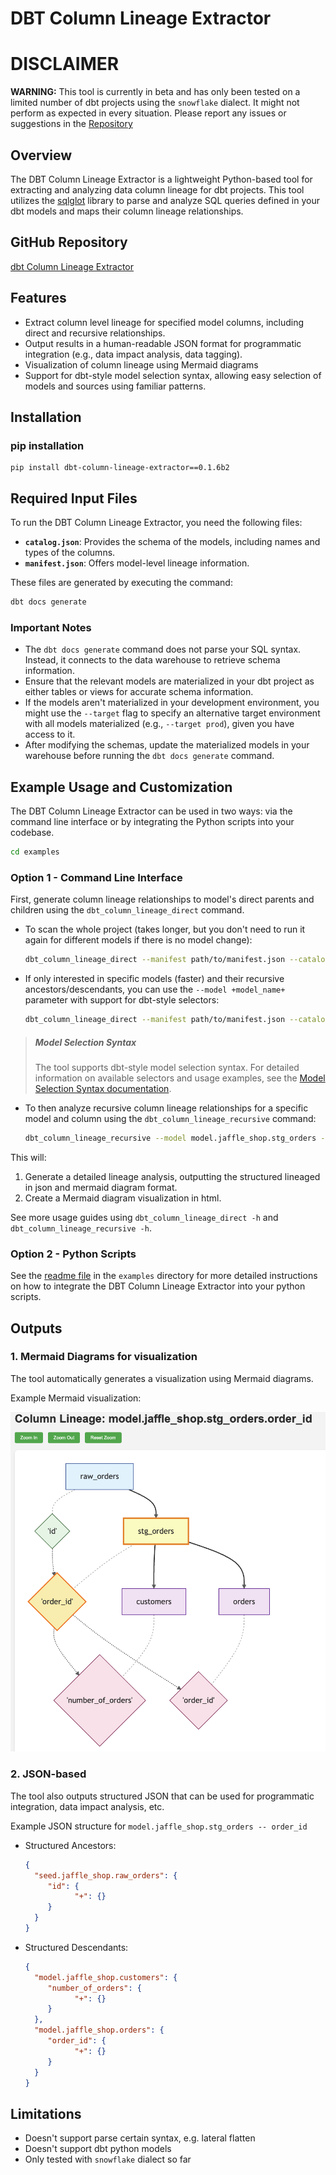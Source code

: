 # DBT Column Lineage Extractor

# DISCLAIMER

**WARNING:** This tool is currently in beta and has only been tested on a limited number of dbt projects using the `snowflake` dialect. It might not perform as expected in every situation. Please report any issues or suggestions in the [Repository](https://github.com/canva-public/dbt-column-lineage-extractor)


## Overview

The DBT Column Lineage Extractor is a lightweight Python-based tool for extracting and analyzing data column lineage for dbt projects. This tool utilizes the [sqlglot](https://github.com/tobymao/sqlglot) library to parse and analyze SQL queries defined in your dbt models and maps their column lineage relationships.

## GitHub Repository
[dbt Column Lineage Extractor](https://github.com/canva-public/dbt-column-lineage-extractor)

## Features

- Extract column level lineage for specified model columns, including direct and recursive relationships.
- Output results in a human-readable JSON format for programmatic integration (e.g., data impact analysis, data tagging).
- Visualization of column lineage using Mermaid diagrams
- Support for dbt-style model selection syntax, allowing easy selection of models and sources using familiar patterns.


## Installation
### pip installation
```
pip install dbt-column-lineage-extractor==0.1.6b2
```

## Required Input Files

To run the DBT Column Lineage Extractor, you need the following files:

- **`catalog.json`**: Provides the schema of the models, including names and types of the columns.
- **`manifest.json`**: Offers model-level lineage information.

These files are generated by executing the command:

```bash
dbt docs generate
```

### Important Notes

- The `dbt docs generate` command does not parse your SQL syntax. Instead, it connects to the data warehouse to retrieve schema information.
- Ensure that the relevant models are materialized in your dbt project as either tables or views for accurate schema information.
- If the models aren't materialized in your development environment, you might use the `--target` flag to specify an alternative target environment with all models materialized (e.g., `--target prod`), given you have access to it.
- After modifying the schemas, update the materialized models in your warehouse before running the `dbt docs generate` command.


## Example Usage and Customization

The DBT Column Lineage Extractor can be used in two ways: via the command line interface or by integrating the Python scripts into your codebase.
```bash
cd examples
```

### Option 1 - Command Line Interface

First, generate column lineage relationships to model's direct parents and children using the `dbt_column_lineage_direct` command.

- To scan the whole project (takes longer, but you don't need to run it again for different models if there is no model change):
  ```bash
  dbt_column_lineage_direct --manifest path/to/manifest.json --catalog path/to/catalog.json
  ```

- If only interested in specific models (faster) and their recursive ancestors/descendants, you can use the `--model +model_name+` parameter with support for dbt-style selectors:
  ```bash
  dbt_column_lineage_direct --manifest path/to/manifest.json --catalog path/to/catalog.json --model +orders+
  ```

> ##### Model Selection Syntax
> The tool supports dbt-style model selection syntax. For detailed information on available selectors and usage examples, see the [Model Selection Syntax documentation](./docs/model_selection_syntax.md).

- To then analyze recursive column lineage relationships for a specific model and column using the `dbt_column_lineage_recursive` command:
  ```bash
  dbt_column_lineage_recursive --model model.jaffle_shop.stg_orders --column order_id
  ```

This will:
1. Generate a detailed lineage analysis, outputting the structured lineaged in json and mermaid diagram format.
2. Create a Mermaid diagram visualization in html.

See more usage guides using `dbt_column_lineage_direct -h` and `dbt_column_lineage_recursive -h`.

### Option 2 - Python Scripts
See the [readme file](./examples/readme.md) in the `examples` directory for more detailed instructions on how to integrate the DBT Column Lineage Extractor into your python scripts.

## Outputs

### 1. Mermaid Diagrams for visualization
The tool automatically generates a visualization using Mermaid diagrams.

Example Mermaid visualization:

![mermaid_example](images/mermaid_example.png)


### 2. JSON-based 
The tool also outputs structured JSON that can be used for programmatic integration, data impact analysis, etc.

Example JSON structure for `model.jaffle_shop.stg_orders -- order_id`

  - Structured Ancestors:
    ```json
    {
      "seed.jaffle_shop.raw_orders": {
         "id": {
               "+": {}
         }
      }
    }
    ```
  - Structured Descendants:
    ```json
    {
      "model.jaffle_shop.customers": {
         "number_of_orders": {
               "+": {}
         }
      },
      "model.jaffle_shop.orders": {
         "order_id": {
               "+": {}
         }
      }
    }
    ```


## Limitations
- Doesn't support parse certain syntax, e.g. lateral flatten
- Doesn't support dbt python models
- Only tested with `snowflake` dialect so far